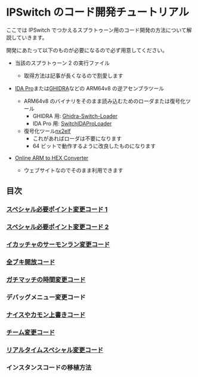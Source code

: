# IPSwitch のコード開発チュートリアル

ここでは IPSwitch でつかえるスプラトゥーン用のコード開発の方法について解説していきます。

開発にあたって以下のものが必要になるので必ず用意してください。

- 当該のスプラトゥーン 2 の実行ファイル
  - 取得方法は記事が長くなるので割愛します
- [IDA Pro](https://www.hex-rays.com/ida-pro/)または[GHIDRA](https://ghidra-sre.org/)などの ARM64v8 の逆アセンブラツール

  - ARM64v8 のバイナリをそのまま読み込むためのローダまたは復号化ツール
    - GHIDRA 用: [Ghidra-Switch-Loader](https://github.com/Adubbz/Ghidra-Switch-Loader)
    - IDA Pro 用: [SwitchIDAProLoader](https://github.com/pgarba/SwitchIDAProLoader)
  - 復号化ツール[nx2elf](https://github.com/tkgstrator/nx2elf)
    - これがあればローダは不要になります
    - 64 ビットで動作するように改良したものになります

- [Online ARM to HEX Converter](https://armconverter.com/)
  - ウェブサイトなのでそのまま利用できます

## 目次

### [スペシャル必要ポイント変更コード 1](/posts/2019/05/01/ipswitch01.html)

### [スペシャル必要ポイント変更コード 2](/posts/2019/05/09/ipswitch02.html)

### [イカッチャのサーモンラン変更コード](//posts/2019/07/02/ipswitch03.html)

### [全ブキ開放コード](/posts/2019/07/07/ipswitch04.html)

### [ガチマッチの時間変更コード](/posts/2019/09/12/ipswitch05.html)

### デバッグメニュー変更コード

### [ナイスやカモン上書きコード](/posts/2020/04/30/ipswitch06.html)

### [チーム変更コード](/posts/2020/05/27/ipswitch07.html)

### [リアルタイムスペシャル変更コード](/posts/2020/11/02/ipswitch08.html)

### インスタンスコードの移植方法
